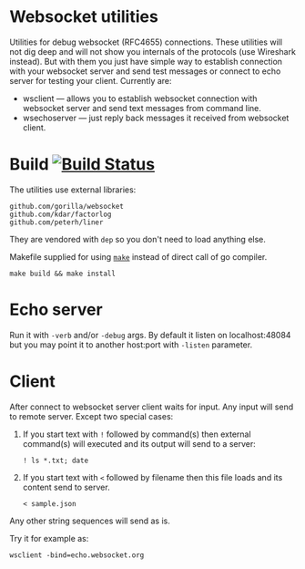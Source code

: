 Websocket utilities
===================

Utilities for debug websocket (RFC4655) connections.
These utilities will not dig deep and will not show you internals of the protocols (use Wireshark instead). But with them you just have simple way to establish connection with your websocket server and send test messages or connect to echo server for testing your client.
Currently are:

* wsclient — allows you to establish websocket connection with websocket server and send text messages from command line.
* wsechoserver — just reply back messages it received from websocket client.

Build [![Build Status](https://cloud.drone.io/api/badges/grafov/websocket-utils/status.svg)](https://cloud.drone.io/grafov/websocket-utils)
=======

The utilities use external libraries:

	github.com/gorilla/websocket
	github.com/kdar/factorlog
	github.com/peterh/liner

They are vendored with `dep` so you don't need to load anything else.

Makefile supplied for using [`make`](http://www.gnu.org/software/make/)
instead of direct call of go compiler.

	make build && make install

Echo server
===========

Run it with `-verb` and/or `-debug` args. By default it listen on
localhost:48084 but you may point it to another host:port with
`-listen` parameter.

Client
======

After connect to websocket server client waits for input. Any input
will send to remote server. Except two special cases:

1. If you start text with `!` followed by command(s) then external
   command(s) will executed and its output will send to a server:

	`! ls *.txt; date`

2. If you start text with `<` followed by filename then this file
   loads and its content send to server.

	`< sample.json`

Any other string sequences will send as is.

Try it for example as:

	wsclient -bind=echo.websocket.org
